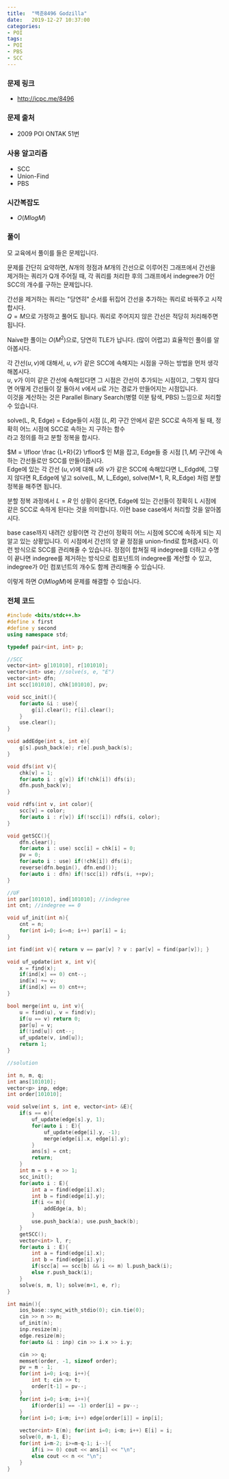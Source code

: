 ```yaml
---
title:  "백준8496 Godzilla"
date:   2019-12-27 10:37:00
categories:
- POI
tags:
- POI
- PBS
- SCC
---
```


### 문제 링크
* http://icpc.me/8496

### 문제 출처
* 2009 POI ONTAK 51번

### 사용 알고리즘
* SCC
* Union-Find
* PBS

### 시간복잡도
* $O(M log M)$

### 풀이
모 교육에서 풀이를 들은 문제입니다.

문제를 간단히 요약하면, $N$개의 정점과 $M$개의 간선으로 이루어진 그래프에서 간선을 제거하는 쿼리가 Q개 주어질 때, 각 쿼리를 처리한 후의 그래프에서 indegree가 0인 SCC의 개수를 구하는 문제입니다.

간선을 제거하는 쿼리는 "당연히" 순서를 뒤집어 간선을 추가하는 쿼리로 바꿔주고 시작합시다.<br>
$Q = M$으로 가정하고 풀어도 됩니다. 쿼리로 주어지지 않은 간선은 적당히 처리해주면 됩니다.

Naive한 풀이는 $O(M^2)$으로, 당연히 TLE가 납니다. (많이 어렵고) 효율적인 풀이를 알아봅시다.

각 간선$(u, v)$에 대해서, $u$, $v$가 같은 SCC에 속해지는 시점을 구하는 방법을 먼저 생각해봅시다.<br>
$u$, $v$가 이미 같은 간선에 속해있다면 그 시점은 간선이 추가되는 시점이고, 그렇지 않다면 어떻게 간선들이 잘 돌아서 $v$에서 $u$로 가는 경로가 만들어지는 시점입니다.<br>
이것을 계산하는 것은 Parallel Binary Search(병렬 이분 탐색, PBS) 느낌으로 처리할 수 있습니다.

solve(L, R, Edge) = Edge들이 시점 $[L, R]$ 구간 안에서 같은 SCC로 속하게 될 때, 정확히 어느 시점에 SCC로 속하는 지 구하는 함수<br>
라고 정의를 하고 분할 정복을 합시다.

$M = \lfloor \frac {L+R}{2} \rfloor$ 인 M을 잡고, Edge들 중 시점 $[1, M]$ 구간에 속하는 간선들로만 SCC를 만들어줍시다.<br>
Edge에 있는 각 간선 $(u, v)$에 대해 $u$와 $v$가 같은 SCC에 속해있다면 L_Edgd에, 그렇지 않다면 R_Edge에 넣고 solve(L, M, L_Edge), solve(M+1, R, R_Edge) 처럼 분할 정복을 해주면 됩니다.

분할 정복 과정에서 $L = R$ 인 상황이 온다면, Edge에 있는 간선들이 정확히 L 시점에 같은 SCC로 속하게 된다는 것을 의미합니다. 이런 base case에서 처리할 것을 알아봅시다.

base case까지 내려간 상황이면 각 간선이 정확히 어느 시점에 SCC에 속하게 되는 지 알고 있는 상황입니다. 이 시점에서 간선의 양 끝 정점을 union-find로 합쳐줍시다. 이런 방식으로 SCC를 관리해줄 수 있습니다. 정점이 합쳐질 때 indegree를 더하고 수명이 끝나면 indegree를 제거하는 방식으로 컴포넌트의 indegree를 계산할 수 있고, indegree가 0인 컴포넌트의 개수도 함께 관리해줄 수 있습니다.

이렇게 하면 $O(M log M)$에 문제를 해결할 수 있습니다.

### 전체 코드
```cpp
#include <bits/stdc++.h>
#define x first
#define y second
using namespace std;

typedef pair<int, int> p;

//SCC
vector<int> g[101010], r[101010];
vector<int> use; //solve(s, e, "E")
vector<int> dfn;
int scc[101010], chk[101010], pv;

void scc_init(){
    for(auto &i : use){
        g[i].clear(); r[i].clear();
    }
    use.clear();
}

void addEdge(int s, int e){
    g[s].push_back(e); r[e].push_back(s);
}

void dfs(int v){
    chk[v] = 1;
    for(auto i : g[v]) if(!chk[i]) dfs(i);
    dfn.push_back(v);
}

void rdfs(int v, int color){
    scc[v] = color;
    for(auto i : r[v]) if(!scc[i]) rdfs(i, color);
}

void getSCC(){
    dfn.clear();
    for(auto i : use) scc[i] = chk[i] = 0;
    pv = 0;
    for(auto i : use) if(!chk[i]) dfs(i);
    reverse(dfn.begin(), dfn.end());
    for(auto i : dfn) if(!scc[i]) rdfs(i, ++pv);
}

//UF
int par[101010], ind[101010]; //indegree
int cnt; //indegree == 0

void uf_init(int n){
    cnt = n;
    for(int i=0; i<=n; i++) par[i] = i;
}

int find(int v){ return v == par[v] ? v : par[v] = find(par[v]); }

void uf_update(int x, int v){
    x = find(x);
    if(ind[x] == 0) cnt--;
    ind[x] += v;
    if(ind[x] == 0) cnt++;
}

bool merge(int u, int v){
    u = find(u), v = find(v);
    if(u == v) return 0;
    par[u] = v;
    if(!ind[u]) cnt--;
    uf_update(v, ind[u]);
    return 1;
}

//solution

int n, m, q;
int ans[101010];
vector<p> inp, edge;
int order[101010];

void solve(int s, int e, vector<int> &E){
    if(s == e){
        uf_update(edge[s].y, 1);
        for(auto i : E){
            uf_update(edge[i].y, -1);
            merge(edge[i].x, edge[i].y);
        }
        ans[s] = cnt;
        return;
    }
    int m = s + e >> 1;
    scc_init();
    for(auto i : E){
        int a = find(edge[i].x);
        int b = find(edge[i].y);
        if(i <= m){
            addEdge(a, b);
        }
        use.push_back(a); use.push_back(b);
    }
    getSCC();
    vector<int> l, r;
    for(auto i : E){
        int a = find(edge[i].x);
        int b = find(edge[i].y);
        if(scc[a] == scc[b] && i <= m) l.push_back(i);
        else r.push_back(i);
    }
    solve(s, m, l); solve(m+1, e, r);
}

int main(){
    ios_base::sync_with_stdio(0); cin.tie(0);
    cin >> n >> m;
    uf_init(n);
    inp.resize(m);
    edge.resize(m);
    for(auto &i : inp) cin >> i.x >> i.y;

    cin >> q;
    memset(order, -1, sizeof order);
    pv = m - 1;
    for(int i=0; i<q; i++){
        int t; cin >> t;
        order[t-1] = pv--;
    }
    for(int i=0; i<m; i++){
        if(order[i] == -1) order[i] = pv--;
    }
    for(int i=0; i<m; i++) edge[order[i]] = inp[i];

    vector<int> E(m); for(int i=0; i<m; i++) E[i] = i;
    solve(0, m-1, E);
    for(int i=m-2; i>=m-q-1; i--){
        if(i >= 0) cout << ans[i] << "\n";
        else cout << n << "\n";
    }
}
```
